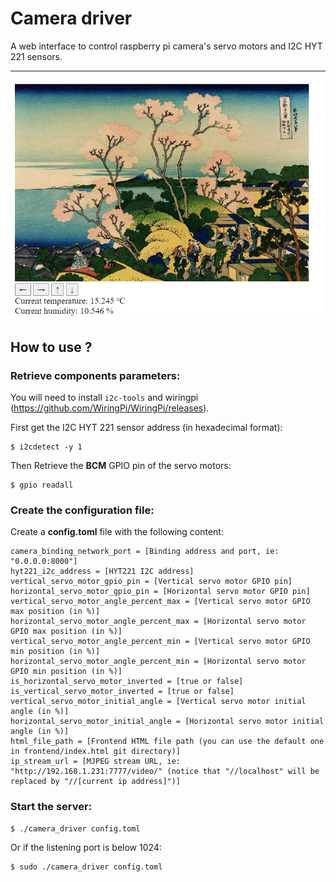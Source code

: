 # Camera driver

A web interface to control raspberry pi camera's servo motors and I2C HYT 221 sensors.

***

![Screenshot of the web interface](images/web_interface.png)

## How to use ?

### Retrieve components parameters:

You will need to install `i2c-tools` and wiringpi (https://github.com/WiringPi/WiringPi/releases).

First get the I2C HYT 221 sensor address (in hexadecimal format):

    $ i2cdetect -y 1

Then Retrieve the **BCM** GPIO pin of the servo motors:

    $ gpio readall


### Create the configuration file:

Create a **config.toml** file with the following content:

```
camera_binding_network_port = [Binding address and port, ie: "0.0.0.0:8000"]
hyt221_i2c_address = [HYT221 I2C address]
vertical_servo_motor_gpio_pin = [Vertical servo motor GPIO pin]
horizontal_servo_motor_gpio_pin = [Horizontal servo motor GPIO pin]
vertical_servo_motor_angle_percent_max = [Vertical servo motor GPIO max position (in %)]
horizontal_servo_motor_angle_percent_max = [Horizontal servo motor GPIO max position (in %)]
vertical_servo_motor_angle_percent_min = [Vertical servo motor GPIO min position (in %)]
horizontal_servo_motor_angle_percent_min = [Horizontal servo motor GPIO min position (in %)]
is_horizontal_servo_motor_inverted = [true or false]
is_vertical_servo_motor_inverted = [true or false]
vertical_servo_motor_initial_angle = [Vertical servo motor initial angle (in %)]
horizontal_servo_motor_initial_angle = [Horizontal servo motor initial angle (in %)]
html_file_path = [Frontend HTML file path (you can use the default one in frontend/index.html git directory)]
ip_stream_url = [MJPEG stream URL, ie: "http://192.168.1.231:7777/video/" (notice that "//localhost" will be replaced by "//[current ip address]")]
```


### Start the server:

    $ ./camera_driver config.toml

Or if the listening port is below 1024:

    $ sudo ./camera_driver config.toml
